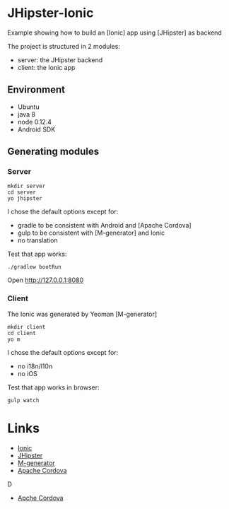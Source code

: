 # JHipster-Ionic

Example showing how to build an [Ionic] app using  [JHipster] as backend

The project is structured in 2 modules:
- server: the JHipster backend
- client: the Ionic app

## Environment

- Ubuntu
- java 8
- node 0.12.4
- Android SDK

## Generating modules

### Server

    mkdir server
    cd server
    yo jhipster

I chose the default options except for:

- gradle to be consistent with Android and [Apache Cordova]
- gulp to be consistent with [M-generator] and Ionic
- no translation

Test that app works:

    ./gradlew bootRun

Open http://127.0.0.1:8080

### Client

The Ionic was generated by Yeoman [M-generator]

    mkdir client
    cd client
    yo m

I chose the default options except for:

- no i18n/l10n
- no iOS

Test that app works in browser:

    gulp watch

# Links

- [Ionic](http://ionicframework.com/)
- [JHipster](http://jhipster.github.io/)
- [M-generator](https://github.com/mwaylabs/generator-m)
- [Apache Cordova](https://cordova.apache.org/)

D
- [Apche Cordova](https://cordova.apache.org/)
